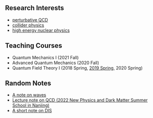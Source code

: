 ## Research Interests
- [perturbative QCD](https://l-x-x.github.io/pqcd/)
- [collider physics](https://l-x-x.github.io/collider/)
- [high energy nuclear physics](https://l-x-x.github.io/nuclear/)



## Teaching Courses
- Quantum Mechanics I (2021 Fall)
- Advanced Quantum Mechanics (2020 Fall)
- Quantum Field Theory I (2018 Spring, [2019 Spring](https://l-x-x.github.io/qft-2019/), 2020 Spring)



## Random Notes

- [A note on waves](https://l-x-x.github.io/qft-2019/note_on_waves.pdf)
- [Lecture note on QCD (2022 New Physics and Dark Matter Summer School in Nanjing)](https://l-x-x.github.io/qft-2019/Lecture_qcd.pdf)
- [A short note on DIS](https://l-x-x/l-x-x.github.io/qft-2019/AShortNoteOnDIS.pdf)



